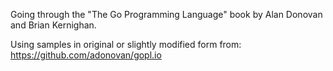 Going through the "The Go Programming Language" book by Alan Donovan and Brian Kernighan.

Using samples in original or slightly modified form from: https://github.com/adonovan/gopl.io
